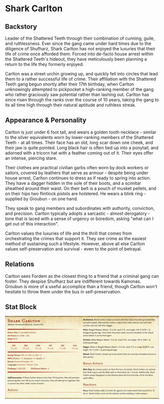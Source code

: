 # Shark Carlton

## Backstory

Leader of the Shattered Teeth through their combination of cunning, guile, and ruthlessness.
Ever since the gang came under hard times due to the diligence of Shufharz, Shark Carlton has not enjoyed the luxuries that their life of crime once afforded them.
Forced into de-facto house arrest within the Shattered Teeth's hideout, they have meticulously been planning a return to the life they formerly enjoyed.

Carlton was a street urchin growing up, and quickly fell into circles that lead them to a rather successful life of crime.
Their affiliation with the Shattered Teeth gang begun shortly after their 17th birthday, when Carlton unknowingly attempted to pickpocket a high-ranking member of the gang who rather graciously saw potential rather than lashing out.
Carlton has since risen through the ranks over the course of 10 years, taking the gang to its all time high through their natural aptitude and ruthless streak.

## Appearance & Personality

Carlton is just under 6 foot tall, and wears a golden tooth necklace - similar to the silver equivalents worn by lower-ranking members of the Shattered Teeth - at all times.
Their face has an old, long scar down one cheek, and their jaw is quite pointed.
Long black hair is often tied up into a ponytail, and adorned with a tricorn hat with a feather coming out of it.
Their eyes offer an intense, piercing stare.

Their clothes are practical civilian garbs often worn by dock workers or sailors, covered by leathers that serve as armour - despite being under house arrest, Carlton continues to dress as if ready to spring into action.
They have a dagger hidden in the sole of their boots, and a scimitar sheathed around their waist.
On their belt is a pouch of musket pellets, and on their hips two flintlock pistols are holstered.
He wears a blink ring - supplied by Groubun - on one hand.

They speak to gang members and subordinates with authority, conviction, and precision.
Carlton typically adopts a sarcastic - almost derogatory - tone that is laced with a sense of urgency or boredom, asking "what can I get out of this interaction".

Carlton values the luxuries of life and the thrill that comes from orchestrating the crimes that support it.
They see crime as the easiest method of sustaining such a lifestyle.
However, above all else Carlton values self-preservation and survival - even to the point of betrayal.

## Relations

Carlton sees Fordem as the closest thing to a friend that a criminal gang can foster.
They despise Shufharz but are indifferent towards Kamonas.
Groubun is more of a useful accomplice than a friend, though Carlton won't hesitate to throw them under the bus in self-preservation.

## Stat Block

![Carlton stat block](./monsters/carlton-stat-block.png)
